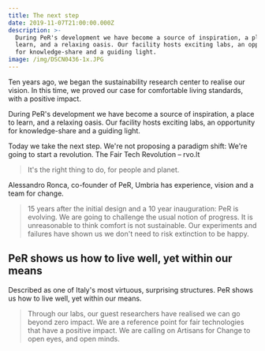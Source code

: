 ```yaml
---
title: The next step
date: 2019-11-07T21:00:00.000Z
description: >-
  During PeR's development we have become a source of inspiration, a place to
  learn, and a relaxing oasis. Our facility hosts exciting labs, an opportunity
  for knowledge-share and a guiding light. 
image: /img/DSCN0436-1x.JPG
---
```

Ten years ago, we began the sustainability research center to realise our vision. In this time, we proved our case for comfortable living standards, with a positive impact.

During PeR's development we have become a source of inspiration, a place to learn, and a relaxing oasis. Our facility hosts exciting labs, an opportunity for knowledge-share and a guiding light. 

Today we take the next step. We're not proposing a paradigm shift: We're going to start a revolution. The Fair Tech Revolution – rvo.lt

> It's the right thing to do, for people and planet.

Alessandro Ronca, co-founder of PeR, Umbria has experience, vision and a team for change.

> 15 years after the initial design and a 10 year inauguration: PeR is evolving. We are going to challenge the usual notion of progress.  It is unreasonable to think comfort is not sustainable. Our experiments and failures have shown us we don't need to risk extinction to be happy. 

## PeR shows us how to live well, yet within our means

Described as one of Italy's most virtuous, surprising structures. PeR shows us how to live well, yet within our means.

> Through our labs, our guest researchers have realised we can go beyond zero impact. We are a reference point for fair technologies that have a positive impact. We are calling on Artisans for Change to open eyes, and open minds.
